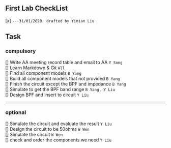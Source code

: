 ## First Lab CheckList
[x] `---31/01/2020  drafted by Yimian Liu`   

## Task 

### compulsory

[] Write AA meeting record table and email to AA `Y Song`   
[] Learn Markdown & Git `All`   
[] Find all component models `B Yang`   
[] Build all component models that not provided `B Yang`   
[] Finish the circuit except the BPF and impedance `B Yang`   
[] Simulate to get the BPF band range `B Yang, Y Liu`   
[] Design BPF and insert to circuit `Y Liu`   

--------------

### optional

[] Simulate the circuit and evaluate the result `Y Liu`   
[] Design the circuit to be 50ohms `W Wen`   
[] Simulate the circuit `W Wen`   
[] check and order the components we need `Y Liu`  
